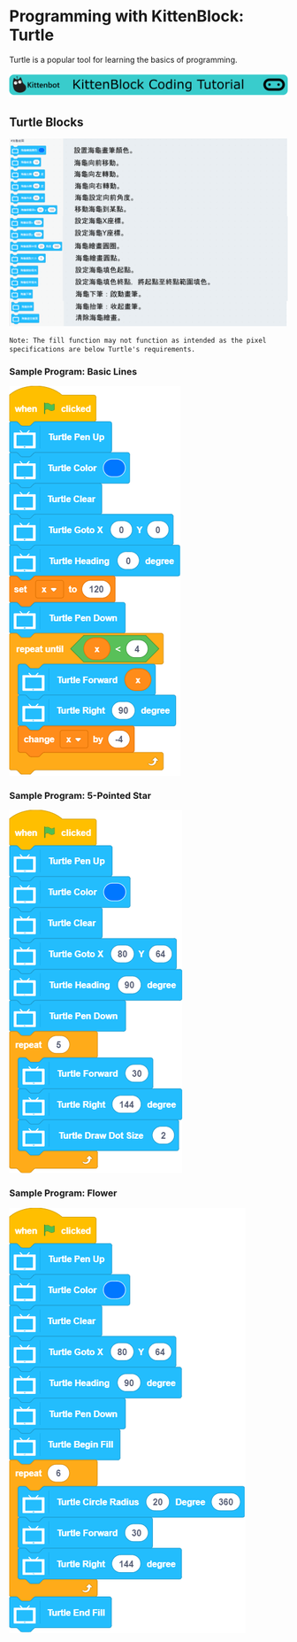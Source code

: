 # Programming with KittenBlock: Turtle

Turtle is a popular tool for learning the basics of programming.

![](../../functional_module/PWmodules/images/kbbanner.png)

## Turtle Blocks

![](../images/turtle.png)

    Note: The fill function may not function as intended as the pixel specifications are below Turtle's requirements.

### Sample Program: Basic Lines

![](../images/turtle_code1en.png)

### Sample Program: 5-Pointed Star

![](../images/turtle_code2en.png)

### Sample Program: Flower

![](../images/turtle_code3en.png)